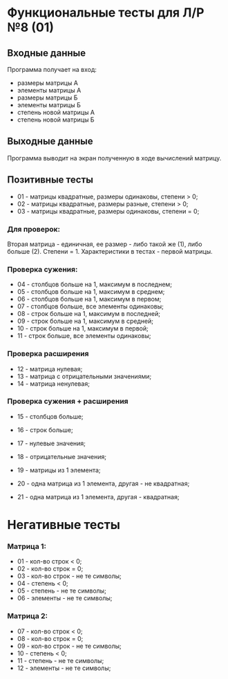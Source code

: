 # Функциональные тесты для Л/Р №8 (01)

## Входные данные

Программа получает на вход:
- размеры матрицы А
- элементы матрицы А
- размеры матрицы Б
- элементы матрицы Б
- степень новой матрицы А
- степень новой матрицы Б

## Выходные данные

Программа выводит на экран полученную в ходе вычислений матрицу.

## Позитивные тесты

- 01 - матрицы квадратные, размеры одинаковы, степени > 0;
- 02 - матрицы квадратные, размеры разные, степени > 0;
- 03 - матрицы квадратные, размеры одинаковы, степени = 0;

### Для проверок: 

Вторая матрица - единичная, ее размер - либо такой же (1), либо больше (2).
Степени = 1.
Характеристики в тестах - первой матрицы.

### Проверка сужения:

- 04 - столбцов больше на 1, максимум в последнем;
- 05 - столбцов больше на 1, максимум в среднем;
- 06 - столбцов больше на 1, максимум в первом;
- 07 - столбцов больше, все элементы одинаковы;
- 08 - строк больше на 1, максимум в последней;
- 09 - строк больше на 1, максимум в средней;
- 10 - строк больше на 1, максимум в первой;
- 11 - строк больше, все элементы одинаковы;

### Проверка расширения

- 12 - матрицa нулевaя;
- 13 - матрицa с отрицательными значениями;
- 14 - матрица ненулевая;

### Проверка сужения + расширения

- 15 - столбцов больше;
- 16 - строк больше;
- 17 - нулевые значения;
- 18 - отрицательные значения;

- 19 - матрицы из 1 элемента;
- 20 - одна матрица из 1 элемента, другая - не квадратная;
- 21 - одна матрица из 1 элемента, другая - квадратная; 

# Негативные тесты

### Матрица 1:

- 01 - кол-во строк < 0;
- 02 - кол-во строк = 0;
- 03 - кол-во строк - не те символы;
- 04 - степень < 0;
- 05 - степень - не те символы;
- 06 - элементы - не те символы;

### Матрица 2:

- 07 - кол-во строк < 0;
- 08 - кол-во строк = 0;
- 09 - кол-во строк - не те символы;
- 10 - степень < 0;
- 11 - степень - не те символы;
- 12 - элементы - не те символы;
